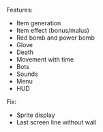 Features:
 - Item generation
 - Item effect (bonus/malus)
 - Red bomb and power bomb
 - Glove
 - Death
 - Movement with time
 - Bots
 - Sounds
 - Menu
 - HUD

Fix:
 - Sprite display
 - Last screen line without wall